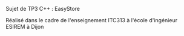 Sujet de TP3 C++ : EasyStore

Réalisé dans le cadre de l'enseignement ITC313 à l'école d'ingénieur ESIREM à Dijon
